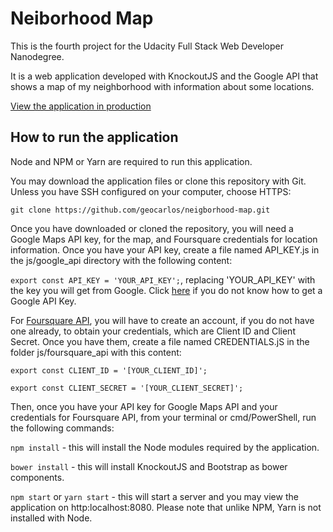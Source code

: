 # Neiborhood Map

This is the fourth project for the Udacity Full Stack Web Developer Nanodegree.

It is a web application developed with KnockoutJS and the Google API that shows a map of my neighborhood with information about some locations.

[View the application in production](https://geocarlos.github.io/neigborhood-map/)

## How to run the application

Node and NPM or Yarn are required to run this application.

You may download the application files or clone this repository with Git. Unless you have SSH configured on your computer, choose HTTPS:

`git clone https://github.com/geocarlos/neigborhood-map.git`

Once you have downloaded or cloned the repository, you will need a Google Maps API key, for the map, and Foursquare credentials for location information. Once you have your API key, create a file named API_KEY.js in the js/google_api directory with the following content:

`export const API_KEY = 'YOUR_API_KEY';`, replacing 'YOUR_API_KEY' with the key you will get from Google. Click [here](https://developers.google.com/maps/documentation/javascript/get-api-key) if you do not know how to get a Google API Key.

For [Foursquare API](https://developer.foursquare.com/), you will have to create an account, if you do not have one already, to obtain your credentials, which are Client ID and Client Secret. Once you have them, create a file named CREDENTIALS.jS in the folder js/foursquare_api with this content:

`export const CLIENT_ID = '[YOUR_CLIENT_ID]';`

`export const CLIENT_SECRET = '[YOUR_CLIENT_SECRET]';`

Then, once you have your API key for Google Maps API and your credentials for Foursquare API, from your terminal or cmd/PowerShell, run the following commands:

`npm install` - this will install the Node modules required by the application.

`bower install` - this will install KnockoutJS and Bootstrap as bower components.

`npm start` or `yarn start` - this will start a server and you may view the application on http:localhost:8080. Please note that unlike NPM, Yarn is not installed with Node.

